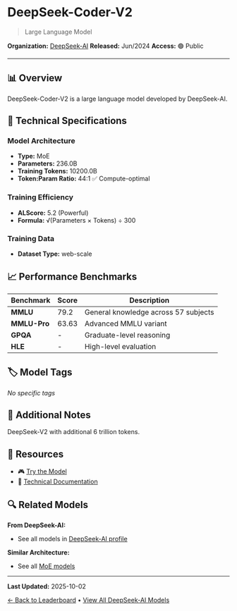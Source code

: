 # DeepSeek-Coder-V2

> Large Language Model

**Organization:** [DeepSeek-AI](../../labs/deepseek-ai.md)
**Released:** Jun/2024
**Access:** 🟢 Public

---

## 📊 Overview

DeepSeek-Coder-V2 is a large language model developed by DeepSeek-AI.

## 🔧 Technical Specifications

### Model Architecture
- **Type:** MoE
- **Parameters:** 236.0B
- **Training Tokens:** 10200.0B
- **Token:Param Ratio:** 44:1 ✅ Compute-optimal

### Training Efficiency
- **ALScore:** 5.2 (Powerful)
- **Formula:** √(Parameters × Tokens) ÷ 300

### Training Data
- **Dataset Type:** web-scale

## 📈 Performance Benchmarks

| Benchmark | Score | Description |
|-----------|-------|-------------|
| **MMLU** | 79.2 | General knowledge across 57 subjects |
| **MMLU-Pro** | 63.63 | Advanced MMLU variant |
| **GPQA** | - | Graduate-level reasoning |
| **HLE** | - | High-level evaluation |

## 🏷️ Model Tags

_No specific tags_

## 📝 Additional Notes

DeepSeek-V2 with additional 6 trillion tokens.

## 🔗 Resources

- 🎮 [Try the Model](https://chat.deepseek.com/coder)
- 📄 [Technical Documentation](https://github.com/deepseek-ai/DeepSeek-Coder-V2/blob/main/paper.pdf)

## 🔍 Related Models

**From DeepSeek-AI:**
- See all models in [DeepSeek-AI profile](../../labs/deepseek-ai.md)

**Similar Architecture:**
- See all [MoE models](../../architectures/moe.md)

---

**Last Updated:** 2025-10-02

[← Back to Leaderboard](../../README.md) • [View All DeepSeek-AI Models](../../labs/deepseek-ai.md)
